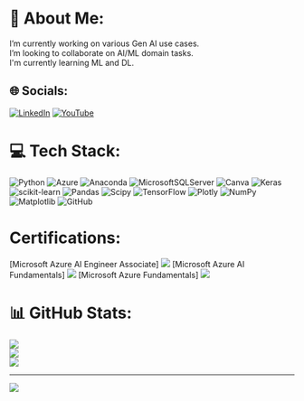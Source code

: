 # 💫 About Me:
I’m currently working on various Gen AI use cases.<br>I’m looking to collaborate on AI/ML domain tasks.<br>I'm currently learning ML and DL.


## 🌐 Socials:
[![LinkedIn](https://img.shields.io/badge/LinkedIn-%230077B5.svg?logo=linkedin&logoColor=white)](https://linkedin.com/in/www.linkedin.com/in/aditi-jain163) [![YouTube](https://img.shields.io/badge/YouTube-%23FF0000.svg?logo=YouTube&logoColor=white)](https://youtube.com/@https://www.youtube.com/@naturalistbynature3387) 

# 💻 Tech Stack:
![Python](https://img.shields.io/badge/python-3670A0?style=for-the-badge&logo=python&logoColor=ffdd54) ![Azure](https://img.shields.io/badge/azure-%230072C6.svg?style=for-the-badge&logo=microsoftazure&logoColor=white) ![Anaconda](https://img.shields.io/badge/Anaconda-%2344A833.svg?style=for-the-badge&logo=anaconda&logoColor=white) ![MicrosoftSQLServer](https://img.shields.io/badge/Microsoft%20SQL%20Server-CC2927?style=for-the-badge&logo=microsoft%20sql%20server&logoColor=white) ![Canva](https://img.shields.io/badge/Canva-%2300C4CC.svg?style=for-the-badge&logo=Canva&logoColor=white) ![Keras](https://img.shields.io/badge/Keras-%23D00000.svg?style=for-the-badge&logo=Keras&logoColor=white) ![scikit-learn](https://img.shields.io/badge/scikit--learn-%23F7931E.svg?style=for-the-badge&logo=scikit-learn&logoColor=white) ![Pandas](https://img.shields.io/badge/pandas-%23150458.svg?style=for-the-badge&logo=pandas&logoColor=white) ![Scipy](https://img.shields.io/badge/SciPy-%230C55A5.svg?style=for-the-badge&logo=scipy&logoColor=%white) ![TensorFlow](https://img.shields.io/badge/TensorFlow-%23FF6F00.svg?style=for-the-badge&logo=TensorFlow&logoColor=white) ![Plotly](https://img.shields.io/badge/Plotly-%233F4F75.svg?style=for-the-badge&logo=plotly&logoColor=white) ![NumPy](https://img.shields.io/badge/numpy-%23013243.svg?style=for-the-badge&logo=numpy&logoColor=white) ![Matplotlib](https://img.shields.io/badge/Matplotlib-%23ffffff.svg?style=for-the-badge&logo=Matplotlib&logoColor=black) ![GitHub](https://img.shields.io/badge/github-%23121011.svg?style=for-the-badge&logo=github&logoColor=white)
# Certifications:
[Microsoft Azure AI Engineer Associate] ![](https://www.hugobarona.com/ai-100-study-guidedesigning-and-implementing-an-azure-ai-solution/featured-image.png)
[Microsoft Azure AI Fundamentals] ![](https://encrypted-tbn0.gstatic.com/images?q=tbn:ANd9GcSoFZMNq1IKr5RrkcNOxviVKdlSvgIbQrPsxQ&s)
[Microsoft Azure Fundamentals]  ![](https://encrypted-tbn0.gstatic.com/images?q=tbn:ANd9GcRn0E_MxOGxw6oy2ENXmcEWNHYpd1v14K0p8zdpJeq0dKHL1gfq0sp5HPnFtgGB4KOlmdU&usqp=CAU)
# 📊 GitHub Stats:
![](https://github-readme-stats.vercel.app/api?username=ADITIJAIN163&theme=dark&hide_border=true&include_all_commits=false&count_private=false)<br/>
![](https://github-readme-streak-stats.herokuapp.com/?user=ADITIJAIN163&theme=dark&hide_border=true)<br/>
![](https://github-readme-stats.vercel.app/api/top-langs/?username=ADITIJAIN163&theme=dark&hide_border=true&include_all_commits=false&count_private=false&layout=compact)

---
[![](https://visitcount.itsvg.in/api?id=ADITIJAIN163&icon=4&color=1)](https://visitcount.itsvg.in)
